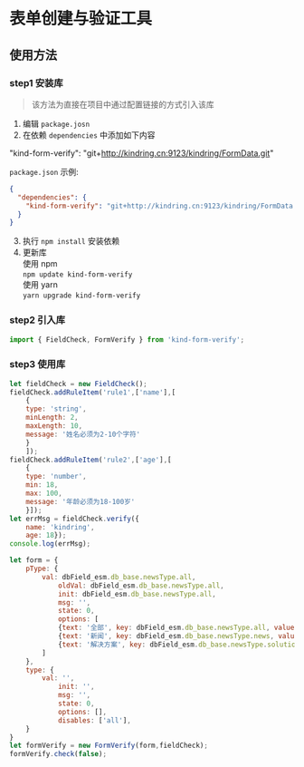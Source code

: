 # 表单创建与验证工具
## 使用方法
### step1 安装库
> 该方法为直接在项目中通过配置链接的方式引入该库

1. 编辑 `package.josn`
2. 在依赖 `dependencies` 中添加如下内容  

"kind-form-verify": "git+http://kindring.cn:9123/kindring/FormData.git"

`package.json` 示例:
```json
{
  "dependencies": {
    "kind-form-verify": "git+http://kindring.cn:9123/kindring/FormData.git"
  }
}
```

3. 执行 `npm install` 安装依赖
4. 更新库  
使用 npm  
`npm update kind-form-verify`  
使用 yarn  
`yarn upgrade kind-form-verify`

### step2 引入库
```js
import { FieldCheck, FormVerify } from 'kind-form-verify';
```

### step3 使用库
```js
let fieldCheck = new FieldCheck();
fieldCheck.addRuleItem('rule1',['name'],[
    {
    type: 'string',
    minLength: 2,
    maxLength: 10,
    message: '姓名必须为2-10个字符'
    }
    ]);
fieldCheck.addRuleItem('rule2',['age'],[
    {
    type: 'number',
    min: 18,
    max: 100,
    message: '年龄必须为18-100岁'
    }]);
let errMsg = fieldCheck.verify({
    name: 'kindring',
    age: 18});
console.log(errMsg);

let form = {
    pType: {
        val: dbField_esm.db_base.newsType.all,
            oldVal: dbField_esm.db_base.newsType.all,
            init: dbField_esm.db_base.newsType.all,
            msg: '',
            state: 0,
            options: [
            {text: '全部', key: dbField_esm.db_base.newsType.all, value: dbField_esm.db_base.newsType.all},
            {text: '新闻', key: dbField_esm.db_base.newsType.news, value: dbField_esm.db_base.newsType.news},
            {text: '解决方案', key: dbField_esm.db_base.newsType.solution, value: dbField_esm.db_base.newsType.solution},
        ]
    },
    type: {
        val: '',
            init: '',
            msg: '',
            state: 0,
            options: [],
            disables: ['all'],
    }
}
let formVerify = new FormVerify(form,fieldCheck);
formVerify.check(false);

```
